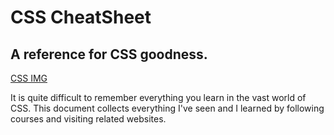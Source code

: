 # CSS CheatSheet

## A reference for CSS goodness.

[CSS IMG](pictures/CSS.png)

It is quite difficult to remember everything you learn in the vast world of CSS. This document collects everything I've seen and I learned by following courses and visiting related websites.

